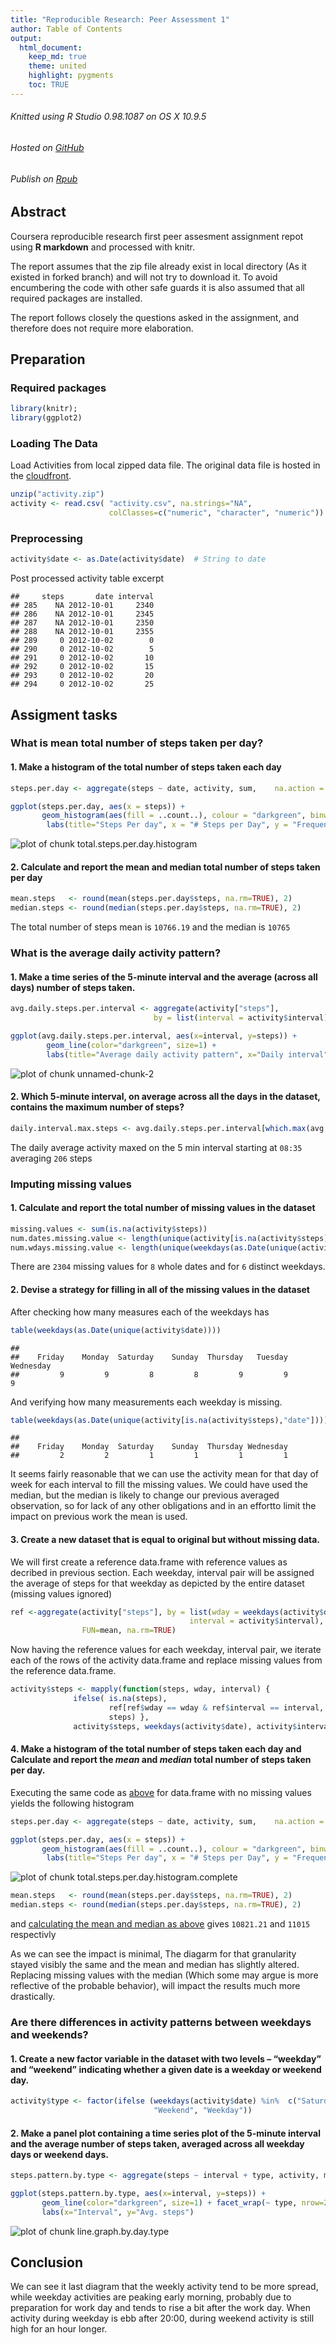 ```yaml
---
title: "Reproducible Research: Peer Assessment 1"
author: Table of Contents
output: 
  html_document:
    keep_md: true
    theme: united
    highlight: pygments
    toc: TRUE
---
```


###### Knitted using R Studio 0.98.1087 on OS X 10.9.5
###### Hosted on [GitHub][1]
###### Publish on [Rpub][5]

## Abstract
Coursera reproducible research first peer assesment assignment repot using **R markdown** and processed with knitr.

The report assumes that the zip file already exist in local directory (As it existed in forked branch) and will not try to download it. To avoid encumbering the code with other safe guards it is also assumed that all required packages are installed.

The report follows closely the questions asked in the assignment, and therefore does not require more elaboration.

## Preparation
### Required packages

```r
library(knitr);
library(ggplot2)
```

### Loading The Data
Load Activities from local zipped data file. 
The original data file is hosted in the [cloudfront][1].

```r
unzip("activity.zip")
activity <- read.csv( "activity.csv", na.strings="NA", 
                      colClasses=c("numeric", "character", "numeric"))
```

### Preprocessing 

```r
activity$date <- as.Date(activity$date)  # String to date
```

Post processed activity table excerpt

```
##     steps       date interval
## 285    NA 2012-10-01     2340
## 286    NA 2012-10-01     2345
## 287    NA 2012-10-01     2350
## 288    NA 2012-10-01     2355
## 289     0 2012-10-02        0
## 290     0 2012-10-02        5
## 291     0 2012-10-02       10
## 292     0 2012-10-02       15
## 293     0 2012-10-02       20
## 294     0 2012-10-02       25
```

## Assigment tasks
### What is mean total number of steps taken per day?
#### 1. Make a histogram of the total number of steps taken each day

```r
steps.per.day <- aggregate(steps ~ date, activity, sum,    na.action = na.omit)

ggplot(steps.per.day, aes(x = steps)) + 
       geom_histogram(aes(fill = ..count..), colour = "darkgreen", binwidth = 5000) + 
        labs(title="Steps Per day", x = "# Steps per Day", y = "Frequency(# Days)")
```

![plot of chunk total.steps.per.day.histogram](figure/total.steps.per.day.histogram-1.png) 

#### 2. Calculate and report the mean and median total number of steps taken per day 

```r
mean.steps   <- round(mean(steps.per.day$steps, na.rm=TRUE), 2)
median.steps <- round(median(steps.per.day$steps, na.rm=TRUE), 2)
```
The total number of steps mean is ``10766.19`` 
and the median is ``10765``


### What is the average daily activity pattern?
#### 1. Make a time series of the 5-minute interval and the average (across all days) number of steps taken.

```r
avg.daily.steps.per.interval <- aggregate(activity["steps"], 
                                by = list(interval = activity$interval), FUN=mean, na.rm=TRUE)

ggplot(avg.daily.steps.per.interval, aes(x=interval, y=steps)) +   
        geom_line(color="darkgreen", size=1) +  
        labs(title="Average daily activity pattern", x="Daily interval", y=" avg # steps") 
```

![plot of chunk unnamed-chunk-2](figure/unnamed-chunk-2-1.png) 

####  2. Which 5-minute interval, on average across all the days in the dataset, contains the maximum number of steps?

```r
daily.interval.max.steps <- avg.daily.steps.per.interval[which.max(avg.daily.steps.per.interval$steps),]$interval
```
The daily average activity maxed on the 5 min interval starting at ``08:35`` averaging  ``206`` steps

### Imputing missing values
#### 1. Calculate and report the total number of missing values in the dataset 

```r
missing.values <- sum(is.na(activity$steps))
num.dates.missing.value <- length(unique(activity[is.na(activity$steps),"date"]))
num.wdays.missing.value <- length(unique(weekdays(as.Date(unique(activity[is.na(activity$steps),"date"])))))
```

There are ``2304`` missing values 
for ``8`` whole dates 
and for ``6`` distinct weekdays.

#### 2. Devise a strategy for filling in all of the missing values in the dataset
After checking how many measures each of the weekdays has

```r
table(weekdays(as.Date(unique(activity$date))))
```

```
## 
##    Friday    Monday  Saturday    Sunday  Thursday   Tuesday Wednesday 
##         9         9         8         8         9         9         9
```
And verifying how many measurements each weekday is missing.

```r
table(weekdays(as.Date(unique(activity[is.na(activity$steps),"date"]))))
```

```
## 
##    Friday    Monday  Saturday    Sunday  Thursday Wednesday 
##         2         2         1         1         1         1
```
It seems fairly reasonable that we can use the activity mean for that day of week for each interval to fill the missing values. We could have used the median, but the median is likely to change our previous averaged observation, so for lack of any other obligations and in an effortto limit the impact on previous work the mean is used.

#### 3. Create a new dataset that is equal to original but without missing data.
We will first create a reference data.frame with reference values as decribed in previous section. Each weekday, interval pair will be assigned the average of steps for that weekday as depicted by the entire dataset (missing values ignored)

```r
ref <-aggregate(activity["steps"], by = list(wday = weekdays(activity$date), 
                                        interval = activity$interval), 
                FUN=mean, na.rm=TRUE)
```
Now having the reference values for each weekday, interval pair, we iterate each of 
the rows of the activity data.frame and replace missing values from the reference
data.frame. 

```r
activity$steps <- mapply(function(steps, wday, interval) {
              ifelse( is.na(steps),  
                      ref[ref$wday == wday & ref$interval == interval, "steps"],
                      steps) },
              activity$steps, weekdays(activity$date), activity$interval)
```

#### 4. Make a histogram of the total number of steps taken each day and Calculate and report the *mean* and *median* total number of steps taken per day. 
Executing the same code as [above][3] for data.frame with no missing values yields 
the following histogram

```r
steps.per.day <- aggregate(steps ~ date, activity, sum,    na.action = na.omit)

ggplot(steps.per.day, aes(x = steps)) + 
       geom_histogram(aes(fill = ..count..), colour = "darkgreen", binwidth = 5000) + 
        labs(title="Steps Per day", x = "# Steps per Day", y = "Frequency(# Days)")
```

![plot of chunk total.steps.per.day.histogram.complete](figure/total.steps.per.day.histogram.complete-1.png) 
 

```r
mean.steps   <- round(mean(steps.per.day$steps, na.rm=TRUE), 2)
median.steps <- round(median(steps.per.day$steps, na.rm=TRUE), 2)
```
and [calculating the mean and median as above][4] gives ``10821.21`` 
and ``11015`` respectivly

As we can see the impact is minimal, The diagarm for that granularity stayed visibly the same and the mean and median has slightly altered. Replacing missing values with the median (Which some may argue is more reflective of the probable behavior), will impact the results much more drastically.

### Are there differences in activity patterns between weekdays and weekends?

#### 1. Create a new factor variable in the dataset with two levels – “weekday” and “weekend” indicating whether a given date is a weekday or weekend day.

```r
activity$type <- factor(ifelse (weekdays(activity$date) %in%  c("Saturday","Sunday"),
                                "Weekend", "Weekday"))
```


#### 2. Make a panel plot containing a time series plot of the 5-minute interval and the average number of steps taken, averaged across all weekday days or weekend days.

```r
steps.pattern.by.type <- aggregate(steps ~ interval + type, activity, mean, na.action = na.omit)

ggplot(steps.pattern.by.type, aes(x=interval, y=steps)) + 
       geom_line(color="darkgreen", size=1) + facet_wrap(~ type, nrow=2, ncol=1) +
       labs(x="Interval", y="Avg. steps") 
```

![plot of chunk line.graph.by.day.type](figure/line.graph.by.day.type-1.png) 

## Conclusion
We can see it last diagram that the weekly activity tend to be more spread, while weekday activities are peaking early morning, probably due to preparation for work day and tends to rise a bit after the work day. When activity during weekday is ebb after 20:00, during weekend activity is still high for an hour longer.


[1]: https://github.com/perplexedpigmy/RepData_PeerAssessment1
[2]: https://d396qusza40orc.cloudfront.net/repdata%2Fdata%2Factivity.zip
[3]: #make-a-histogram-of-the-total-number-of-steps-taken-each-day
[4]: #calculate-and-report-the-mean-and-median-total-number-of-steps-taken-per-day
[5]: http://rpubs.com/perplexedpigmy/53446
